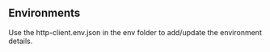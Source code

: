 ## Environments

Use the http-client.env.json in the env folder to add/update the environment details. 
